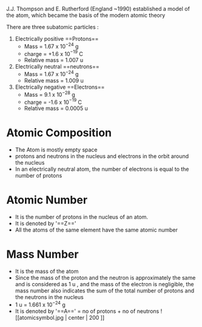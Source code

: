 J.J. Thompson and E. Rutherford (England ~1990) established a model of the atom, which became the basis of the modern atomic theory 

There are three subatomic particles :
1. Electrically positive ==Protons==
	- Mass = 1.67 x 10$^{-24}$ g
	- charge = +1.6 x 10$^{-19}$ C
	- Relative mass = 1.007 u
2. Electrically neutral ==neutrons==
	- Mass = 1.67 x 10$^{-24}$ g
	- Relative mass = 1.009 u
1. Electrically negative ==Electrons==
	- Mass = 9.1 x 10$^{-28}$ g
	- charge = -1.6 x 10$^{-19}$ C
	- Relative mass = 0.0005 u

# Atomic Composition
- The Atom is mostly empty space 
- protons and neutrons in the nucleus and electrons in the orbit around the nucleus 
- In an electrically neutral atom, the number of electrons is equal to the number of protons 
# Atomic Number 
- It is the number of protons in the nucleus of an atom. 
- It is denoted by '==Z==' 
- All the atoms of the same element have the same atomic number 
# Mass Number 
- It is the mass of the atom 
- Since the mass of the proton and the neutron is approximately the same and is considered as 1 u , and the mass of the electron is negligible, the mass number also indicates the sum of the total number of protons and the neutrons in the nucleus 
- 1 u = 1.661 x 10$^{-24}$ g
- It is denoted by '==A==' = no of protons + no of neutrons ![[atomicsymbol.jpg | center | 200 ]]
